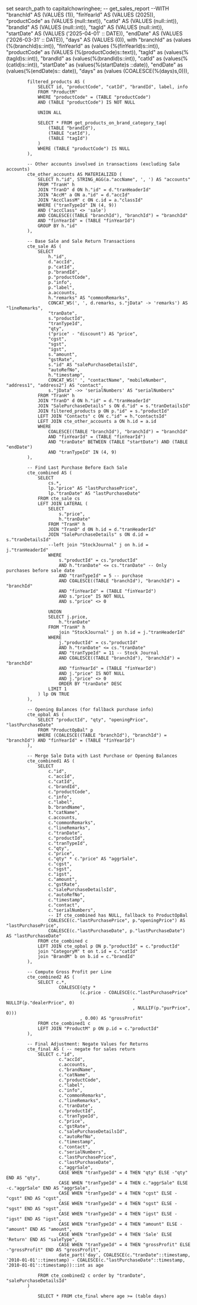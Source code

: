 set search_path to capitalchowringhee; -- get_sales_report
--WITH "branchId" AS (VALUES (1)), "finYearId" AS (VALUES (2025)), "productCode" as (VALUES (null::text)), "catId" AS (VALUES (null::int)), "brandId" AS (VALUES (null::int)), "tagId" AS (VALUES (null::int)), "startDate" AS (VALUES ('2025-04-01' :: DATE)), "endDate" AS (VALUES ('2026-03-31' :: DATE)), "days" AS (VALUES (0)),
            with "branchId" as (values (%(branchId)s::int)), "finYearId" as (values (%(finYearId)s::int)), "productCode" as (VALUES (%(productCode)s::text)), "tagId" as (values(%(tagId)s::int)), "brandId" as (values(%(brandId)s::int)), "catId" as (values(%(catId)s::int)), "startDate" as (values(%(startDate)s ::date)), "endDate" as (values(%(endDate)s:: date)), "days" as (values (COALESCE(%(days)s,0))),

            filtered_products AS (
                SELECT id, "productCode", "catId", "brandId", label, info 
                FROM "ProductM"
                WHERE "productCode" = (TABLE "productCode")
                AND (TABLE "productCode") IS NOT NULL
            
                UNION ALL
            
                SELECT * FROM get_products_on_brand_category_tag(
                    (TABLE "brandId"),
                    (TABLE "catId"),
                    (TABLE "tagId")
                )
                WHERE (TABLE "productCode") IS NULL
            ),

            -- Other accounts involved in transactions (excluding Sale accounts)
            cte_other_accounts AS MATERIALIZED (
                SELECT h."id", STRING_AGG(a."accName", ', ') AS "accounts"
                FROM "TranH" h
                JOIN "TranD" d ON h."id" = d."tranHeaderId"
                JOIN "AccM" a ON a."id" = d."accId"
                JOIN "AccClassM" c ON c.id = a."classId"
                WHERE ("tranTypeId" IN (4, 9)) 
                AND ("accClass" <> 'sale') 
                AND COALESCE((TABLE "branchId"), "branchId") = "branchId"
                AND "finYearId" = (TABLE "finYearId")
                GROUP BY h."id"
            ),

            -- Base Sale and Sale Return Transactions
            cte_sale AS (
                SELECT 
                    h."id",
                    d."accId",
                    p."catId",
                    p."brandId",
                    p."productCode",
                    p."info",
                    p."label",
                    a.accounts,
                    h."remarks" AS "commonRemarks", 
                    CONCAT_WS(', ', d.remarks, s."jData" -> 'remarks') AS "lineRemarks",
                    "tranDate", 
                    s."productId", 
                    "tranTypeId", 
                    "qty", 
                    ("price" - "discount") AS "price", 
                    "cgst", 
                    "sgst",
                    "igst",
                    s."amount", 
                    "gstRate", 
                    s."id" AS "salePurchaseDetailsId", 
                    "autoRefNo", 
                    h."timestamp", 
                    CONCAT_WS(' ', "contactName", "mobileNumber", "address1", "address2") AS "contact",
                    s."jData" ->> 'serialNumbers' AS "serialNumbers"
                FROM "TranH" h
                JOIN "TranD" d ON h."id" = d."tranHeaderId"
                JOIN "SalePurchaseDetails" s ON d."id" = s."tranDetailsId"
                JOIN filtered_products p ON p."id" = s."productId"
                LEFT JOIN "Contacts" c ON c."id" = h."contactsId"
                LEFT JOIN cte_other_accounts a ON h.id = a.id
                WHERE 
                    COALESCE((TABLE "branchId"), "branchId") = "branchId"
                    AND "finYearId" = (TABLE "finYearId")
                    AND "tranDate" BETWEEN (TABLE "startDate") AND (TABLE "endDate")
                    AND "tranTypeId" IN (4, 9)
            ),

            -- Find Last Purchase Before Each Sale
            cte_combined AS (
                SELECT 
                    cs.*,
                    lp."price" AS "lastPurchasePrice",
                    lp."tranDate" AS "lastPurchaseDate"
                FROM cte_sale cs
                LEFT JOIN LATERAL (
                    SELECT 
                        s."price",
                        h."tranDate"
                    FROM "TranH" h
                    JOIN "TranD" d ON h.id = d."tranHeaderId"
                    JOIN "SalePurchaseDetails" s ON d.id = s."tranDetailsId"
                    --left join "StockJournal" j on h.id = j."tranHeaderId"
                    WHERE 
                        s."productId" = cs."productId"
                        AND h."tranDate" <= cs."tranDate" -- Only purchases before sale date
                        AND "tranTypeId" = 5 -- purchase
                        AND COALESCE((TABLE "branchId"), "branchId") = "branchId"
                        AND "finYearId" = (TABLE "finYearId")
                        AND s."price" IS NOT NULL
                        AND s."price" <> 0
                    
                    UNION
                    SELECT j.price,
                        h."tranDate"
                    FROM "TranH" h
                        join "StockJournal" j on h.id = j."tranHeaderId"
                    WHERE
                        j."productId" = cs."productId"
                        AND h."tranDate" <= cs."tranDate"
                        AND "tranTypeId" = 11 -- Stock Journal
                        AND COALESCE((TABLE "branchId"), "branchId") = "branchId"
                        AND "finYearId" = (TABLE "finYearId")
                        AND j."price" IS NOT NULL
                        AND j."price" <> 0
                        ORDER BY "tranDate" DESC
                    LIMIT 1
                ) lp ON TRUE
            ),

            -- Opening Balances (for fallback purchase info)
            cte_opbal AS (
                SELECT "productId", "qty", "openingPrice", "lastPurchaseDate"
                FROM "ProductOpBal" p 
                WHERE (COALESCE((TABLE "branchId"), "branchId") = "branchId") AND "finYearId" = (TABLE "finYearId")
            ),

            -- Merge Sale Data with Last Purchase or Opening Balances
            cte_combined1 AS (
                SELECT 
                    c."id",
                    c."accId",
                    c."catId",
                    c."brandId",
                    c."productCode",
                    c."info",
                    c."label",
                    b."brandName",
                    t."catName",
                    c.accounts,
                    c."commonRemarks",
                    c."lineRemarks",
                    c."tranDate",
                    c."productId",
                    c."tranTypeId",
                    c."qty",
                    c."price",
                    c."qty" * c."price" AS "aggrSale",
                    c."cgst",
                    c."sgst",
                    c."igst",
                    c."amount",
                    c."gstRate",
                    c."salePurchaseDetailsId",
                    c."autoRefNo",
                    c."timestamp",
                    c."contact",
                    c."serialNumbers",
                    -- If cte_combined has NULL, fallback to ProductOpBal
                    COALESCE(c."lastPurchasePrice", p."openingPrice") AS "lastPurchasePrice",
                    COALESCE(c."lastPurchaseDate", p."lastPurchaseDate") AS "lastPurchaseDate"
                FROM cte_combined c
                LEFT JOIN cte_opbal p ON p."productId" = c."productId"
                join "CategoryM" t on t.id = c."catId"
                join "BrandM" b on b.id = c."brandId"
            ),

            -- Compute Gross Profit per Line
            cte_combined2 AS (
                SELECT c.*,
                        COALESCE(qty * 
                                (c.price - COALESCE(c."lastPurchasePrice"
                                                    , NULLIF(p."dealerPrice", 0)
                                                    , NULLIF(p."purPrice", 0)))
                                , 0.00) AS "grossProfit"
                FROM cte_combined1 c
                LEFT JOIN "ProductM" p ON p.id = c."productId"
            ),

            -- Final Adjustment: Negate Values for Returns
            cte_final AS ( -- negate for sales return
                SELECT c."id",
                        c."accId",
                        c.accounts,
                        c."brandName",
                        c."catName",
                        c."productCode",
                        c."label",
                        c."info",
                        c."commonRemarks",
                        c."lineRemarks",
                        c."tranDate",
                        c."productId",
                        c."tranTypeId",
                        c."price",
                        c."gstRate",
                        c."salePurchaseDetailsId",
                        c."autoRefNo",
                        c."timestamp",
                        c."contact",
                        c."serialNumbers",
                        c."lastPurchasePrice",
                        c."lastPurchaseDate",
                        c."aggrSale",
                        CASE WHEN "tranTypeId" = 4 THEN "qty" ELSE -"qty" END AS "qty",
                        CASE WHEN "tranTypeId" = 4 THEN c."aggrSale" ELSE -c."aggrSale" END AS "aggrSale",
                        CASE WHEN "tranTypeId" = 4 THEN "cgst" ELSE -"cgst" END AS "cgst",
                        CASE WHEN "tranTypeId" = 4 THEN "sgst" ELSE -"sgst" END AS "sgst",
                        CASE WHEN "tranTypeId" = 4 THEN "igst" ELSE -"igst" END AS "igst",
                        CASE WHEN "tranTypeId" = 4 THEN "amount" ELSE -"amount" END AS "amount",
                        CASE WHEN "tranTypeId" = 4 THEN 'Sale' ELSE 'Return' END AS "saleType",
                        CASE WHEN "tranTypeId" = 4 THEN "grossProfit" ELSE -"grossProfit" END AS "grossProfit",
                        date_part('day', COALESCE(c."tranDate"::timestamp, '2010-01-01'::timestamp) - COALESCE(c."lastPurchaseDate"::timestamp, '2010-01-01'::timestamp))::int as age

                FROM cte_combined2 c order by "tranDate", "salePurchaseDetailsId"
            )

                SELECT * FROM cte_final where age >= (table days)
